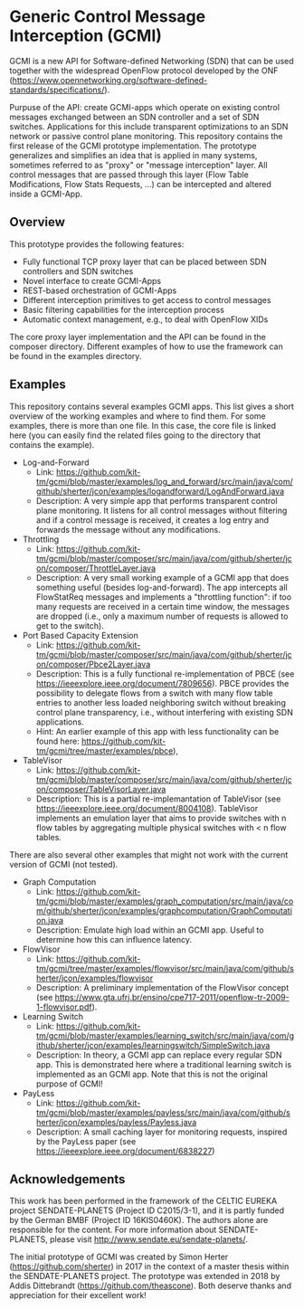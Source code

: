 # Generic Control Message Interception (GCMI)

GCMI is a new API for Software-defined Networking (SDN) that can be used together with the widespread OpenFlow protocol developed by the ONF (https://www.opennetworking.org/software-defined-standards/specifications/). 

Purpuse of the API: create GCMI-apps which operate on existing control messages exchanged between an SDN controller and a set of SDN switches. Applications for this include transparent optimizations to an SDN network or passive control plane monitoring. This repository contains the first release of the GCMI prototype implementation.
The prototype generalizes and simplifies an idea that is applied in many systems, sometimes referred to as "proxy" or "message interception" layer. All control messages that are passed through this layer (Flow Table Modifications, Flow Stats Requests, ...) can be intercepted and altered inside a GCMI-App. 

## Overview

This prototype provides the following features:

- Fully functional TCP proxy layer that can be placed between SDN controllers and SDN switches
- Novel interface to create GCMI-Apps
- REST-based orchestration of GCMI-Apps
- Different interception primitives to get access to control messages
- Basic filtering capabilities for the interception process
- Automatic context management, e.g., to deal with OpenFlow XIDs

The core proxy layer implementation and the API can be found in the composer directory. Different examples of how to use the framework can be found in the examples directory.

## Examples

This repository contains several examples GCMI apps. This list gives a short overview of the working examples and where to find them. For some examples, there is more than one file. In this case, the core file is linked here (you can easily find the related files going to the directory that contains the example).

- Log-and-Forward
	- Link: https://github.com/kit-tm/gcmi/blob/master/examples/log_and_forward/src/main/java/com/github/sherter/jcon/examples/logandforward/LogAndForward.java
	- Description: A very simple app that performs transparent control plane monitoring. It listens for all control messages without filtering and if a control message is received, it creates a log entry and forwards the message without any modifications.
- Throttling
    - Link: https://github.com/kit-tm/gcmi/blob/master/composer/src/main/java/com/github/sherter/jcon/composer/ThrottleLayer.java
    - Description: A very small working example of a GCMI app that does something useful (besides log-and-forward). The app intercepts all FlowStatReq messages and implements a "throttling function": if too many requests are received in a certain time window, the messages are dropped (i.e., only a maximum number of requests is allowed to get to the switch).
- Port Based Capacity Extension
	- Link: https://github.com/kit-tm/gcmi/blob/master/composer/src/main/java/com/github/sherter/jcon/composer/Pbce2Layer.java
	- Description: This is a fully functional re-implementation of PBCE (see https://ieeexplore.ieee.org/document/7809656). PBCE provides the possibility to delegate flows from a switch with many flow table entries to another less loaded neighboring switch without breaking control plane transparency, i.e., without interfering with existing SDN applications.
	- Hint: An earlier example of this app with less functionality can be found here: https://github.com/kit-tm/gcmi/tree/master/examples/pbce),
- TableVisor
	- Link: https://github.com/kit-tm/gcmi/blob/master/composer/src/main/java/com/github/sherter/jcon/composer/TableVisorLayer.java
	- Description: This is a partial re-implemantation of TableVisor (see https://ieeexplore.ieee.org/document/8004108). TableVisor implements an emulation layer that aims to provide switches with n flow tables by aggregating multiple physical switches with < n flow tables.

There are also several other examples that might not work with the current version of GCMI (not tested).

- Graph Computation
	- Link: https://github.com/kit-tm/gcmi/blob/master/examples/graph_computation/src/main/java/com/github/sherter/jcon/examples/graphcomputation/GraphComputation.java
	- Description: Emulate high load within an GCMI app. Useful to determine how this can influence latency.
- FlowVisor
	- Link: https://github.com/kit-tm/gcmi/tree/master/examples/flowvisor/src/main/java/com/github/sherter/jcon/examples/flowvisor
	- Description: A preliminary implementation of the FlowVisor concept (see https://www.gta.ufrj.br/ensino/cpe717-2011/openflow-tr-2009-1-flowvisor.pdf).
- Learning Switch
	- Link: https://github.com/kit-tm/gcmi/blob/master/examples/learning_switch/src/main/java/com/github/sherter/jcon/examples/learningswitch/SimpleSwitch.java
	- Description: In theory, a GCMI app can replace every regular SDN app. This is demonstrated here where a traditional learning switch is implemented as an GCMI app. Note that this is not the original purpose of GCMI!
- PayLess
	- Link: https://github.com/kit-tm/gcmi/blob/master/examples/payless/src/main/java/com/github/sherter/jcon/examples/payless/Payless.java
	- Description: A small caching layer for monitoring requests, inspired by the PayLess paper (see https://ieeexplore.ieee.org/document/6838227)

## Acknowledgements

This work has been performed in the framework of the CELTIC EUREKA project SENDATE-PLANETS (Project ID
C2015/3-1), and it is partly funded by the German BMBF (Project ID 16KIS0460K). The authors alone are responsible
for the content. For more information about SENDATE-PLANETS, please visit http://www.sendate.eu/sendate-planets/. 

The initial prototype of GCMI was created by Simon Herter (https://github.com/sherter) in 2017 in the context of a master thesis within the SENDATE-PLANETS project. The prototype was extended in 2018 by Addis Dittebrandt (https://github.com/theascone). Both deserve thanks and appreciation for their excellent work!